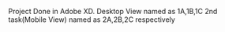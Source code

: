 Project Done in Adobe XD.
Desktop View named as 1A,1B,1C 
2nd task(Mobile View) named as 2A,2B,2C respectively
